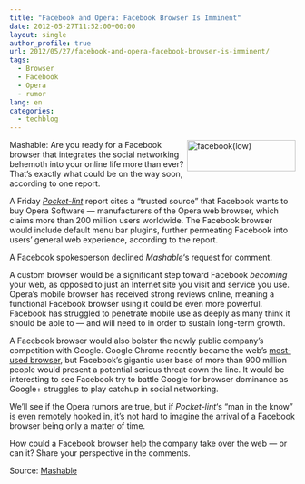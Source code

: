 ```yaml
---
title: "Facebook and Opera: Facebook Browser Is Imminent"
date: 2012-05-27T11:52:00+00:00
layout: single
author_profile: true
url: 2012/05/27/facebook-and-opera-facebook-browser-is-imminent/
tags:
  - Browser
  - Facebook
  - Opera
  - rumor
lang: en
categories: 
  - techblog
---
```

[<img title="facebook(low)" border="0" alt="facebook(low)" align="right" src="http://lh6.ggpht.com/-cvo0l9jdkD8/T8IOacKePBI/AAAAAAAAGGo/Kh7k0PIcXMo/facebook%252528low%252529_thumb.jpg?imgmax=800" width="191" height="55" />](http://lh3.ggpht.com/-EL02lym5yAQ/T8IOXJ08DEI/AAAAAAAAGGg/tO_7IiTuM_4/s1600-h/facebook%252528low%252529%25255B2%25255D.jpg)Mashable: Are you ready for a Facebook browser that integrates the social networking behemoth into your online life more than ever? That’s exactly what could be on the way soon, according to one report. 

A Friday [_Pocket-lint_](http://www.pocket-lint.com/news/45795/facebook-browser-opera-software-buyout) report cites a “trusted source” that Facebook wants to buy Opera Software — manufacturers of the Opera web browser, which claims more than 200 million users worldwide. The Facebook browser would include default menu bar plugins, further permeating Facebook into users’ general web experience, according to the report. 

A Facebook spokesperson declined _Mashable_‘s request for comment. 

A custom browser would be a significant step toward Facebook _becoming_ your web, as opposed to just an Internet site you visit and service you use. Opera’s mobile browser has received strong reviews online, meaning a functional Facebook browser using it could be even more powerful. Facebook has struggled to penetrate mobile use as deeply as many think it should be able to — and will need to in order to sustain long-term growth. 

A Facebook browser would also bolster the newly public company’s competition with Google. Google Chrome recently became the web’s [most-used browser](http://mashable.com/2012/05/21/chrome-is-tops/), but Facebook’s gigantic user base of more than 900 million people would present a potential serious threat down the line. It would be interesting to see Facebook try to battle Google for browser dominance as Google+ struggles to play catchup in social networking. 

We’ll see if the Opera rumors are true, but if _Pocket-lint_‘s “man in the know” is even remotely hooked in, it’s not hard to imagine the arrival of a Facebook browser being only a matter of time. 

How could a Facebook browser help the company take over the web — or can it? Share your perspective in the comments. 

Source: <a href="http://mashable.com/2012/05/25/facebook-browser/" target="_blank">Mashable</a>